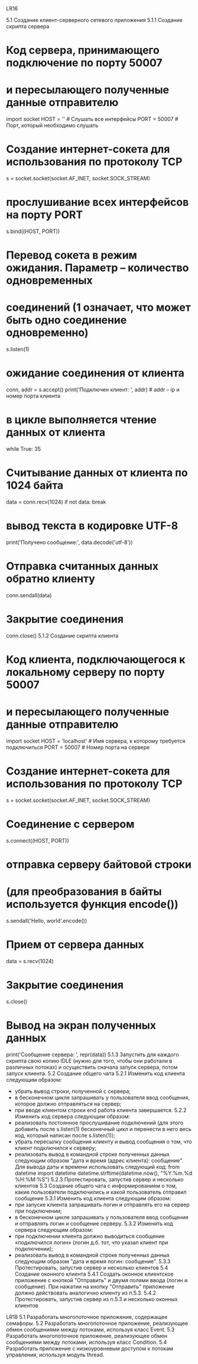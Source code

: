 LR16

5.1 Создание клиент-серверного сетевого приложения
5.1.1 Создание скрипта сервера
# Код сервера, принимающего подключение по порту 50007 
# и пересылающего полученные данные отправителю
import socket
HOST = '' # Слушать все интерфейсы
PORT = 50007 # Порт, который необходимо слушать
# Создание интернет-сокета для использования по протоколу TCP
s = socket.socket(socket.AF_INET, socket.SOCK_STREAM)
# прослушивание всех интерфейсов на порту PORT
s.bind((HOST, PORT))
# Перевод сокета в режим ожидания. Параметр – количество одновременных
# соединений (1 означает, что может быть одно соединение одновременно)
s.listen(1)
# ожидание соединения от клиента
conn, addr = s.accept()
print('Подключен клиент: ', addr) # addr – ip и номер порта клиента
# в цикле выполняется чтение данных от клиента 
while True:
35
 # Считывание данных от клиента по 1024 байта
 data = conn.recv(1024) 
 if not data:
 break
 # вывод текста в кодировке UTF-8
 print('Получено сообщение:', data.decode('utf-8')) 
 # Отправка считанных данных обратно клиенту
 conn.sendall(data)
# Закрытие соединения
conn.close()
5.1.2 Создание скрипта клиента
# Код клиента, подключающегося к локальному серверу по порту 50007 
# и пересылающего полученные данные отправителю
import socket
HOST = 'localhost' # Имя сервера, к которому требуется подключиться
PORT = 50007 # Номер порта на сервере
# Создание интернет-сокета для использования по протоколу TCP
s = socket.socket(socket.AF_INET, socket.SOCK_STREAM)
# Соединение с сервером
s.connect((HOST, PORT)) 
# отправка серверу байтовой строки 
# (для преобразования в байты используется функция encode())
s.sendall('Hello, world'.encode())
# Прием от сервера данных
data = s.recv(1024) 
# Закрытие соединения
s.close() 
# Вывод на экран полученных данных
print('Сообщение сервера: ', repr(data))
5.1.3 Запустить для каждого скрипта свою копию IDLE (нужно для того, чтобы
они работали в различных потоках) и осуществить сначала запуск сервера, потом
запуск клиента.
5.2 Создание общего чата
5.2.1 Изменить код клиента следующим образом:
- убрать вывод строки, полученной с сервера;
- в бесконечном цикле запрашивать у пользователя ввод сообщения, которое
должно отправляться на сервер;
- при вводе клиентом строки end работа клиента завершается.
5.2.2 Изменить код сервера следующим образом:
- реализовать постоянное прослушивание подключений (для этого добавить
после s.listen(1) бесконечный цикл и перенести в него весь код, который написан
после s.listen(1));
- убрать пересылку сообщения клиенту и вывод сообщения о том, что клиент
подключился к серверу;
- реализовать вывод в командной строке полученных данных следующим
образом "дата и время (адрес клиента): сообщение".
Для вывода даты и времени использовать следующий код: 
from datetime import datetime
datetime.strftime(datetime.now(), "%Y.%m.%d %H:%M:%S")
5.2.3 Протестировать, запустив сервер и несколько клиентов
5.3 Создание общего чата с информированием о том, какие пользователи
подключились и какой пользователь отправил сообщение
5.3.1 Изменить код клиента следующим образом:
- при запуске клиента запрашивать логин и отправлять его на сервер при
подключении;
- в бесконечном цикле запрашивать у пользователя ввод сообщения и
отправлять логин и сообщение серверу.
5.3.2 Изменить код сервера следующим образом: 
- при подключении клиента должно выводиться сообщение «подключился
логин» (логин д.б. тот, что указал клиент при подключении);
- реализовать вывод в командной строке полученных данных следующим
образом "дата и время логин: сообщение".
5.3.3 Протестировать, запустив сервер и несколько клиентов
5.4 Создание оконного клиента
5.4.1 Создать оконное клиентское приложение с кнопкой "Отправить" и двумя
полями ввода (логин и сообщение). При нажатии на кнопку "Отправить"
приложение должно действовать аналогично клиенту из п.5.3. 
5.4.2 Протестировать, запустив сервер из п.5.3 и несколько оконных клиентов


LR18
5.1 Разработать многопоточное приложение, содержащее семафоры.
5.2 Разработать многопоточное приложение, реализующее обмен сообщениями
между потоками, используя класс Event.
5.3 Разработать многопоточное приложение, реализующее обмен сообщениями
между потоками, используя класс Condition.
5.4 Разработать приложение c низкоуровневым доступом к потокам управления,
используя модуль thread.

